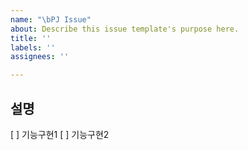 ```yaml
---
name: "\bPJ Issue"
about: Describe this issue template's purpose here.
title: ''
labels: ''
assignees: ''

---
```


## 설명
[ ] 기능구현1
[ ] 기능구현2
